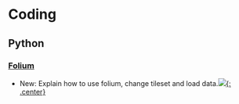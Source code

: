 # Coding

## Python

### [Folium](folium.md)

* New: Explain how to use folium, change tileset and load data.[![](not-by-ai.svg){: .center}](https://notbyai.fyi)
